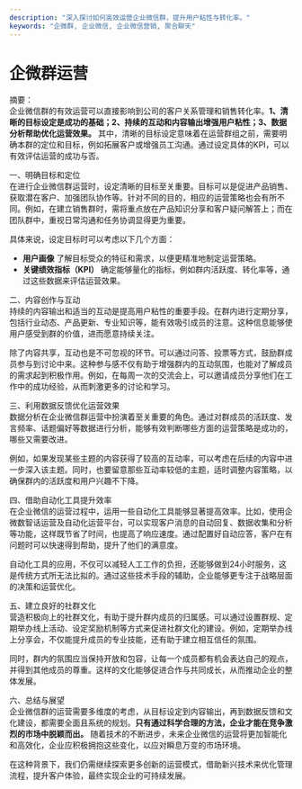 ```yaml
---
description: "深入探讨如何高效运营企业微信群，提升用户粘性与转化率。"
keywords: "企微群, 企业微信, 企业微信营销, 聚合聊天"
---
```

# 企微群运营

摘要：  
企业微信群的有效运营可以直接影响到公司的客户关系管理和销售转化率。**1、清晰的目标设定是成功的基础；2、持续的互动和内容输出增强用户粘性；3、数据分析帮助优化运营效果。** 其中，清晰的目标设定意味着在运营群组之前，需要明确本群的定位和目标，例如拓展客户或增强员工沟通。通过设定具体的KPI，可以有效评估运营的成功与否。

一、明确目标和定位  
在进行企业微信群运营时，设定清晰的目标至关重要。目标可以是促进产品销售、获取潜在客户、加强团队协作等。针对不同的目的，相应的运营策略也会有所不同。例如，在建立销售群时，需将重点放在产品知识分享和客户疑问解答上；而在团队群中，重视日常沟通和任务协调显得更为重要。

具体来说，设定目标时可以考虑以下几个方面：  
- **用户画像** 了解目标受众的特征和需求，以便更精准地制定运营策略。
- **关键绩效指标（KPI）** 确定能够量化的指标，例如群内活跃度、转化率等，通过这些数据来评估运营效果。

二、内容创作与互动  
持续的内容输出和适当的互动是提高用户粘性的重要手段。在群内进行定期分享，包括行业动态、产品更新、专业知识等，能有效吸引成员的注意。这种信息能够使用户感受到群的价值，进而愿意持续关注。  

除了内容共享，互动也是不可忽视的环节。可以通过问答、投票等方式，鼓励群成员参与到讨论中来。这种参与感不仅有助于增强群内的互动氛围，也能对了解成员的需求起到积极作用。例如，在每周一次的交流会上，可以邀请成员分享他们在工作中的成功经验，从而刺激更多的讨论和学习。

三、利用数据反馈优化运营效果  
数据分析在企业微信群运营中扮演着至关重要的角色。通过对群成员的活跃度、发言频率、话题偏好等数据进行分析，能够有效判断哪些方面的运营策略是成功的，哪些又需要改进。  

例如，如果发现某些主题的内容获得了较高的互动率，可以考虑在后续的内容中进一步深入该主题。同时，也要留意那些互动率较低的主题，适时调整内容策略，以确保群内的活跃度和用户兴趣不下降。

四、借助自动化工具提升效率  
在企业微信的运营过程中，运用一些自动化工具能够显著提高效率。比如，使用企微数智话运营及自动化运营平台，可以实现客户消息的自动回复、数据收集和分析等功能，这样既节省了时间，也提高了响应速度。通过配置好自动应答，客户在有问题时可以快速得到帮助，提升了他们的满意度。

自动化工具的应用，不仅可以减轻人工工作的负担，还能够做到24小时服务，这是传统方式所无法比拟的。通过这些技术手段的辅助，企业能够更专注于战略层面的决策和运营优化。

五、建立良好的社群文化  
营造积极向上的社群文化，有助于提升群内成员的归属感。可以通过设置群规、定期举办线上活动、设定奖励机制等方式来促进社群文化的建设。例如，定期举办线上分享会，不仅能提升成员的专业技能，还有助于建立相互信任的氛围。  

同时，群内的氛围应当保持开放和包容，让每一个成员都有机会表达自己的观点，并得到其他成员的尊重。这样的文化能够促进合作与共同成长，从而推动企业的整体发展。

六、总结与展望  
企业微信群的运营需要多维度的考虑，从目标设定到内容输出，再到数据反馈和文化建设，都需要全面且系统的规划。**只有通过科学合理的方法，企业才能在竞争激烈的市场中脱颖而出。** 随着技术的不断进步，未来企业微信的运营将更加智能化和高效化，企业应积极拥抱这些变化，以应对瞬息万变的市场环境。

在这种背景下，我们仍需继续探索更多创新的运营模式，借助新兴技术来优化管理流程，提升客户体验，最终实现企业的可持续发展。
